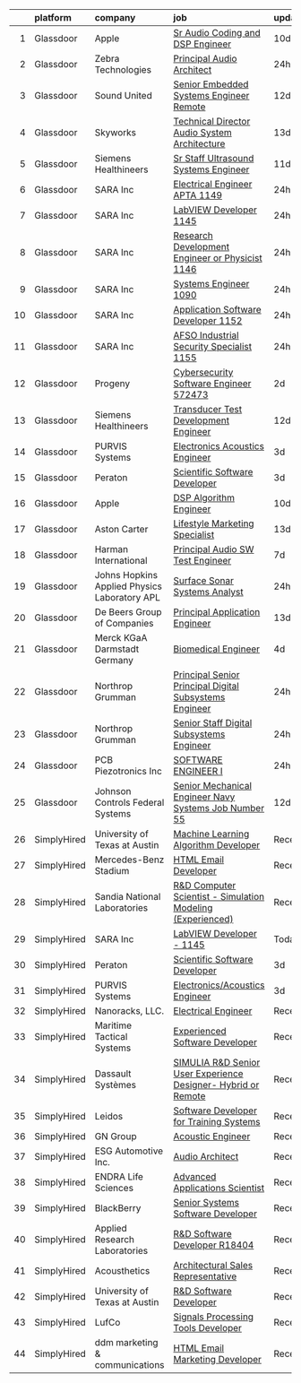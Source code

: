 

|    | platform    | company                                       | job                                                                                                                                                                                                                                                                                                                                                                                                                                                                                                                                                                                                                                                                                                                                                                                                                                                                                                                                                                                                                                                                                                                                                                                                                                                                                                                                                    | update_time   | location             |
|---:|:------------|:----------------------------------------------|:-------------------------------------------------------------------------------------------------------------------------------------------------------------------------------------------------------------------------------------------------------------------------------------------------------------------------------------------------------------------------------------------------------------------------------------------------------------------------------------------------------------------------------------------------------------------------------------------------------------------------------------------------------------------------------------------------------------------------------------------------------------------------------------------------------------------------------------------------------------------------------------------------------------------------------------------------------------------------------------------------------------------------------------------------------------------------------------------------------------------------------------------------------------------------------------------------------------------------------------------------------------------------------------------------------------------------------------------------------|:--------------|:---------------------|
|  1 | Glassdoor   | Apple                                         | [Sr Audio Coding and DSP Engineer](https://www.glassdoor.com/partner/jobListing.htm?pos=103&ao=1110586&s=58&guid=0000018160ffcc5ba3c7c0aa424fb711&src=GD_JOB_AD&t=SR&vt=w&cs=1_66317ef7&cb=1655189785979&jobListingId=1007917015340&cpc=9908D8D4413DBB8A&jrtk=3-0-1g5gfvj4jhaqj801-1g5gfvj52r16n800-c7a78ab670a763b8--6NYlbfkN0BvKrLyj5gPmtZO9T8euul8TCxuuKNOtzRJOomxnwSEodTz2Bc-sPZlC5mDe-NOaJjo2lqg1vkfF-bYnBWp88H3wQc6EYBLrpU-irGZP9-oXYXcdg4hXQ6K5zmJHAcYBki9iM5FbuliTdHi4SIsIgVOOLTk85UqjxoIMs29CGPfKTV-blCRxoHBVniw0FDBirDDfRYNK32VhfCUqNA3oGDpU_S5Sr_CS3V8WL6qVr2rTyGxQ4JD2d0_SgYgZBRqo5Sp99ZfxXrQRoSe11S0I1Up-ShAeRMEx2ySszdAgsYch5-Njh1uzabNOCGy1BTZtUxSFnecBBv-rMS3Ym-QHD3XsWkiJTaNZcZClPsFAycCF5k_9W-3EXH8gcM3uUMpHNbPONKmKSw913UHwhHqVV0vvp5g7n5TWYuhNV5ahkIyzxk5jVa-9VEGLAzyyWJGgE9OKAKmie6HyMKQxFiwuIRKmd7wvPHamacjHfPf69NmjUXsFqT29yxSdw_kyzNC_238vXltYr6kU-2RDkJbBsYY8PuoNWWivzdrixg3KTGLkapIvCHByHU2TO93-jMLB3uSrknfaIHpz8IDfJJQNczu-MOv_VsGHWxqzA5SGrCQ9Uhi0hTsd7SNg3FBDS8Jj1xi0nJ6u0BUZq5MxOQo-gCMsaKV-OMnDsd3n8Xq9dCBoLKjurkH5Z9H6xBQrJ1nGLKZ3nivfQ2ec9HzAY4wBXdwsYwGHqoO6Mh1py9MYAf9XLLR-eknnDA4IgtNjN7Puj0s_BQ5OP9JP6ofn_TgeoMCvDmZq3tUTp3Fmt9A3wrEVawfGCZCLCv0UuMlBHvXDPE6lU29-Xwr6aFjS2o9LvAnmtFiniCiOBeb6216gf2D9hIesfbdPNImJewBxl_y2e2m0x7eZjqgh-_lPTpMrstl4jDgQaUNn7qF9eBb892WDRJ0P26T6yrB1be6Aa-odWswOUC_qbwcVXZvZyp4mLo-) | 10d           | San Diego, CA        |
|  2 | Glassdoor   | Zebra Technologies                            | [Principal Audio Architect](https://www.glassdoor.com/partner/jobListing.htm?pos=102&ao=1110586&s=58&guid=0000018160ffcc5ba3c7c0aa424fb711&src=GD_JOB_AD&t=SR&vt=w&cs=1_0d08a9c6&cb=1655189785979&jobListingId=1007937317302&cpc=B576E40E3A51D23B&jrtk=3-0-1g5gfvj4jhaqj801-1g5gfvj52r16n800-8ae19ceac408d211--6NYlbfkN0DbNRj7ZxubdVULusN6Keg4JXBqEOj3qVPrKAOufEkVBAXBV9oUrDUHjQSnmAcBVjWCsoyJFcWUD7NSfq5o_I5gGJ4ySrganBwCUhhtzzvqR3PcdpzK_kXuRaarhdXqEnj_bB6eZ1VtQFt62ESu3Bw6z00i4PGdJu6yDfAZg1iP07JpoZ_dtfZnmMqobY6VSguzzfB0FSuN5uvPJqtKaNPegAViXfZ6ZZWftOW2A61_2KjgqB13VG7NKyFKh8eQ861eVuzbHYnpMO93U_YzJQZjpFvURFtQDdEXm-yZnJ4eFYSr1SIlptL6oDPoz3zcJPhFSZ7rljKYwrjjyBq11UxwONoRVArhg2B8ldr8WD-oK_jx5fcBXciRfLawzz1d3ib4pljYzIjaZw9vUKOUvbgUOKOuL9StJleDXNbe8LcXyArW8l5J_MQXYVtYaPpqjCpDTqPIBJnPKrDDZ1yIHy-wkRlIuEFnj7AvZ9wH_LgpVdycgM8VlmkGhIpiEihCIDa1wZtnCAl9NVfXDWiLkIC9i4kAF7z6MJ4V9v6Sg7oVlQ%3D%3D)                                                                                                                                                                                                                                                                                                                                                                                                                                            | 24h           | New York, NY         |
|  3 | Glassdoor   | Sound United                                  | [Senior Embedded Systems Engineer  Remote ](https://www.glassdoor.com/partner/jobListing.htm?pos=121&ao=1136043&s=58&guid=0000018160ffcc5ba3c7c0aa424fb711&src=GD_JOB_AD&t=SR&vt=w&ea=1&cs=1_1477ad0a&cb=1655189785981&jobListingId=1007910351601&jrtk=3-0-1g5gfvj4jhaqj801-1g5gfvj52r16n800-703bd9df35fec398-)                                                                                                                                                                                                                                                                                                                                                                                                                                                                                                                                                                                                                                                                                                                                                                                                                                                                                                                                                                                                                                        | 12d           | Carlsbad, CA         |
|  4 | Glassdoor   | Skyworks                                      | [Technical Director  Audio System Architecture](https://www.glassdoor.com/partner/jobListing.htm?pos=123&ao=1136043&s=58&guid=0000018160ffcc5ba3c7c0aa424fb711&src=GD_JOB_AD&t=SR&vt=w&cs=1_3a3fc9f6&cb=1655189785981&jobListingId=1007905812586&jrtk=3-0-1g5gfvj4jhaqj801-1g5gfvj52r16n800-1322592d2ccf622c-)                                                                                                                                                                                                                                                                                                                                                                                                                                                                                                                                                                                                                                                                                                                                                                                                                                                                                                                                                                                                                                         | 13d           | San Jose, CA         |
|  5 | Glassdoor   | Siemens Healthineers                          | [Sr  Staff Ultrasound Systems Engineer](https://www.glassdoor.com/partner/jobListing.htm?pos=118&ao=1136043&s=58&guid=0000018160ffcc5ba3c7c0aa424fb711&src=GD_JOB_AD&t=SR&vt=w&cs=1_000ffdce&cb=1655189785981&jobListingId=1007912516510&jrtk=3-0-1g5gfvj4jhaqj801-1g5gfvj52r16n800-a4a6e66c530aca63-)                                                                                                                                                                                                                                                                                                                                                                                                                                                                                                                                                                                                                                                                                                                                                                                                                                                                                                                                                                                                                                                 | 11d           | Issaquah, WA         |
|  6 | Glassdoor   | SARA Inc                                      | [Electrical Engineer  APTA    1149](https://www.glassdoor.com/partner/jobListing.htm?pos=119&ao=1136043&s=58&guid=0000018160ffcc5ba3c7c0aa424fb711&src=GD_JOB_AD&t=SR&vt=w&ea=1&cs=1_120b3219&cb=1655189785981&jobListingId=1007936681562&jrtk=3-0-1g5gfvj4jhaqj801-1g5gfvj52r16n800-62ff4e55e3ca2f98-)                                                                                                                                                                                                                                                                                                                                                                                                                                                                                                                                                                                                                                                                                                                                                                                                                                                                                                                                                                                                                                                | 24h           | Cypress, CA          |
|  7 | Glassdoor   | SARA Inc                                      | [LabVIEW Developer   1145](https://www.glassdoor.com/partner/jobListing.htm?pos=105&ao=1136043&s=58&guid=0000018160ffcc5ba3c7c0aa424fb711&src=GD_JOB_AD&t=SR&vt=w&ea=1&cs=1_5f4cff98&cb=1655189785980&jobListingId=1007936681643&jrtk=3-0-1g5gfvj4jhaqj801-1g5gfvj52r16n800-0f27f5dbf59861f2-)                                                                                                                                                                                                                                                                                                                                                                                                                                                                                                                                                                                                                                                                                                                                                                                                                                                                                                                                                                                                                                                         | 24h           | Cypress, CA          |
|  8 | Glassdoor   | SARA Inc                                      | [Research   Development Engineer or Physicist   1146](https://www.glassdoor.com/partner/jobListing.htm?pos=116&ao=1136043&s=58&guid=0000018160ffcc5ba3c7c0aa424fb711&src=GD_JOB_AD&t=SR&vt=w&ea=1&cs=1_67b67517&cb=1655189785980&jobListingId=1007936681715&jrtk=3-0-1g5gfvj4jhaqj801-1g5gfvj52r16n800-18c4159a2fcf1eff-)                                                                                                                                                                                                                                                                                                                                                                                                                                                                                                                                                                                                                                                                                                                                                                                                                                                                                                                                                                                                                              | 24h           | Cypress, CA          |
|  9 | Glassdoor   | SARA Inc                                      | [Systems Engineer   1090](https://www.glassdoor.com/partner/jobListing.htm?pos=115&ao=1136043&s=58&guid=0000018160ffcc5ba3c7c0aa424fb711&src=GD_JOB_AD&t=SR&vt=w&ea=1&cs=1_91733d46&cb=1655189785980&jobListingId=1007936681702&jrtk=3-0-1g5gfvj4jhaqj801-1g5gfvj52r16n800-5fbcb8d8e40dcc78-)                                                                                                                                                                                                                                                                                                                                                                                                                                                                                                                                                                                                                                                                                                                                                                                                                                                                                                                                                                                                                                                          | 24h           | Cypress, CA          |
| 10 | Glassdoor   | SARA Inc                                      | [Application Software Developer   1152](https://www.glassdoor.com/partner/jobListing.htm?pos=114&ao=1136043&s=58&guid=0000018160ffcc5ba3c7c0aa424fb711&src=GD_JOB_AD&t=SR&vt=w&ea=1&cs=1_edebded1&cb=1655189785980&jobListingId=1007936681697&jrtk=3-0-1g5gfvj4jhaqj801-1g5gfvj52r16n800-4a8840325404624a-)                                                                                                                                                                                                                                                                                                                                                                                                                                                                                                                                                                                                                                                                                                                                                                                                                                                                                                                                                                                                                                            | 24h           | Colorado Springs, CO |
| 11 | Glassdoor   | SARA Inc                                      | [AFSO Industrial Security Specialist   1155](https://www.glassdoor.com/partner/jobListing.htm?pos=111&ao=1136043&s=58&guid=0000018160ffcc5ba3c7c0aa424fb711&src=GD_JOB_AD&t=SR&vt=w&ea=1&cs=1_c4e57123&cb=1655189785980&jobListingId=1007936681519&jrtk=3-0-1g5gfvj4jhaqj801-1g5gfvj52r16n800-724e2ba333920832-)                                                                                                                                                                                                                                                                                                                                                                                                                                                                                                                                                                                                                                                                                                                                                                                                                                                                                                                                                                                                                                       | 24h           | Cypress, CA          |
| 12 | Glassdoor   | Progeny                                       | [Cybersecurity Software Engineer  572473 ](https://www.glassdoor.com/partner/jobListing.htm?pos=108&ao=1136043&s=58&guid=0000018160ffcc5ba3c7c0aa424fb711&src=GD_JOB_AD&t=SR&vt=w&cs=1_d3191fc4&cb=1655189785980&jobListingId=1007933376818&jrtk=3-0-1g5gfvj4jhaqj801-1g5gfvj52r16n800-352114ab8f6607e2-)                                                                                                                                                                                                                                                                                                                                                                                                                                                                                                                                                                                                                                                                                                                                                                                                                                                                                                                                                                                                                                              | 2d            | Manassas, VA         |
| 13 | Glassdoor   | Siemens Healthineers                          | [Transducer Test Development Engineer](https://www.glassdoor.com/partner/jobListing.htm?pos=122&ao=1136043&s=58&guid=0000018160ffcc5ba3c7c0aa424fb711&src=GD_JOB_AD&t=SR&vt=w&cs=1_a3f22f2d&cb=1655189785981&jobListingId=1007908903087&jrtk=3-0-1g5gfvj4jhaqj801-1g5gfvj52r16n800-5ea8505f67e7b564-)                                                                                                                                                                                                                                                                                                                                                                                                                                                                                                                                                                                                                                                                                                                                                                                                                                                                                                                                                                                                                                                  | 12d           | Issaquah, WA         |
| 14 | Glassdoor   | PURVIS Systems                                | [Electronics Acoustics Engineer](https://www.glassdoor.com/partner/jobListing.htm?pos=101&ao=1110586&s=58&guid=0000018160ffcc5ba3c7c0aa424fb711&src=GD_JOB_AD&t=SR&vt=w&ea=1&cs=1_b356672e&cb=1655189785979&jobListingId=1007931850463&cpc=F2E91DB1AE7076E1&jrtk=3-0-1g5gfvj4jhaqj801-1g5gfvj52r16n800-4e39bed1e22fc1f8--6NYlbfkN0B29fDBQTXtL7RKg4yuuAbR01X7SmyIGFZzmoD4nzcLdWrLEhpCAQl24OPSZdbuLNrQhvC36Z_7NrPI2mGba9Bz_P8jUcBSDVcbhayTJQW6n1CA6VQWwYT5PMQwp95seYxcV73OB0O7WbBqHsESb5m-6ImhfZ9COWoTGBJlxRko0Q3qeKPeWF7lYqpuVBg2inmwQ7ttPGoIg8yu28-SempihLE2aFFgkrVtSUG18-WbFF5-69gu_iKrErk3zk8xNz1dBpfild9LZEALODjYUEOO58K0L1TU1ukcE_7AGZ5mVuXHKfe9Vpzdj39d6rOQRzjZHkN_EHQQhCCm8CAiIOX6sh52Fl7oWT_0KAhIJ1im5Qj0tC_ppU1Ca6weu5hiFIB7zTQlfV1tvxrnHV19vOhlUmSRrABCvX4BY1QfNe6yoHuBIjZwSQnJpadpPR_6A8A8rJ6jCWDl28khgzWBM4Gc7CceVFsB48S9_C1qkPOnBpaK6K7dlBIl5xKR0ibZ-hlpwcWHsOOLmLiD4jn7FQVKLVdtdGuZafJRVBQcQZKQ7g%3D%3D)                                                                                                                                                                                                                                                                                                                                                                                                                                  | 3d            | Bethesda, MD         |
| 15 | Glassdoor   | Peraton                                       | [Scientific Software Developer](https://www.glassdoor.com/partner/jobListing.htm?pos=107&ao=1136043&s=58&guid=0000018160ffcc5ba3c7c0aa424fb711&src=GD_JOB_AD&t=SR&vt=w&ea=1&cs=1_b070f205&cb=1655189785980&jobListingId=1007932192724&jrtk=3-0-1g5gfvj4jhaqj801-1g5gfvj52r16n800-85159056dee512ac-)                                                                                                                                                                                                                                                                                                                                                                                                                                                                                                                                                                                                                                                                                                                                                                                                                                                                                                                                                                                                                                                    | 3d            | Bethesda, MD         |
| 16 | Glassdoor   | Apple                                         | [DSP Algorithm Engineer](https://www.glassdoor.com/partner/jobListing.htm?pos=110&ao=1136043&s=58&guid=0000018160ffcc5ba3c7c0aa424fb711&src=GD_JOB_AD&t=SR&vt=w&cs=1_c6ba762b&cb=1655189785980&jobListingId=1007917363750&jrtk=3-0-1g5gfvj4jhaqj801-1g5gfvj52r16n800-1b54a6368f6e7aca-)                                                                                                                                                                                                                                                                                                                                                                                                                                                                                                                                                                                                                                                                                                                                                                                                                                                                                                                                                                                                                                                                | 10d           | Cupertino, CA        |
| 17 | Glassdoor   | Aston Carter                                  | [Lifestyle Marketing Specialist](https://www.glassdoor.com/partner/jobListing.htm?pos=104&ao=1110586&s=58&guid=0000018160ffcc5ba3c7c0aa424fb711&src=GD_JOB_AD&t=SR&vt=w&ea=1&cs=1_7473be3d&cb=1655189785980&jobListingId=1007907491910&cpc=2CAED5C921A5F994&jrtk=3-0-1g5gfvj4jhaqj801-1g5gfvj52r16n800-3caed9dbfe678c8a--6NYlbfkN0ChYVx_I3yfZ_JDY3EFoivtqvi_stwnZ_kRt8Dowt_l_d1ydueao4NEv8X4QANiVn_qZaQ6FWRwa4zPsfI3KUxOKAGasAKBDwzOaCpAnF_Lg0BuAgsEn6r82KmQXfKcCoQis3qDp1We8q2qbkSwMvhSekBkY44YK6g13umcOHaa5P5ACk1lBSX2KHZrKZGuW3oPIVNQbVNd9mmsqD6GFYUCqF8WCGLVOJYZifHm2QV-qpoTMTh869wZm1zJ4BNwaaeC2vPApTFD5ilak_RzSGeq2Jw2S62i992dUC_X0w620_E1vBt-p0e_9LDXgWqWzRYNsXPt-d3Jvk6nCbdjNheQ2g3Xg4dBMiVtXbbjw1Chun0YNfJrK67x2eBKNqz6SW5BWnS5OxMlv_aBS4yqQYg-9or8u0zfRqvQM1SEv-rnsfbAZvfJizYFxBl1V3c5oVDsJuVqmJ2kWZhAtPID2C5ZdqZoG-M-1yYjMLms4tVVqTuTfgm8MhLJNIRbOb0JgBxC9XDFPpv6QTwAoxtjiz92guhWVUkNKYJVZGtt9CZ1WY6xoidH9LA1FWc_FYHVk6W8OX6WEpUsuOiEJQrI664iujLLra-XXGqM1OWUMCED3GyUvJCQkO_EwOI-RZmNLtOm1hLn5vQJ9b5h9wiYa4F8edpgW4t-GqRZbF_Whfp8d7tz2gZZeLVDCf0-smfJBe3166zkzG6XeYxbE_7Qc6vozp23WEvD-p1Mxd5StC4J6t2Qz-Pfx5h2NiGwsLvvIaWJc3775sHZe4u9YkrNGcBaZsLs39vWcpOrmhn4HTXfdNu3xJ6DBTYtrZWLOV-zsa9sshnlcvxn2JBXo9rgYqrgkFdJWnFsemc7iSN0A95Eyj1HsiMfxHrs_jlO7O8clbF1gv-tqix50aSKr3JBWaEFMrC32p97DR83xxp475HMzdSYVlrD829785ujUo7YHiayZAHBsvl1tQ%3D%3D)  | 13d           | Hanover, MD          |
| 18 | Glassdoor   | Harman International                          | [Principal Audio SW Test Engineer](https://www.glassdoor.com/partner/jobListing.htm?pos=112&ao=1136043&s=58&guid=0000018160ffcc5ba3c7c0aa424fb711&src=GD_JOB_AD&t=SR&vt=w&cs=1_a4425c91&cb=1655189785980&jobListingId=1007921567026&jrtk=3-0-1g5gfvj4jhaqj801-1g5gfvj52r16n800-4b2ab033eaa8e874-)                                                                                                                                                                                                                                                                                                                                                                                                                                                                                                                                                                                                                                                                                                                                                                                                                                                                                                                                                                                                                                                      | 7d            | Northridge, CA       |
| 19 | Glassdoor   | Johns Hopkins Applied Physics Laboratory  APL | [Surface Sonar Systems Analyst](https://www.glassdoor.com/partner/jobListing.htm?pos=124&ao=1136043&s=58&guid=0000018160ffcc5ba3c7c0aa424fb711&src=GD_JOB_AD&t=SR&vt=w&cs=1_8bd14d4c&cb=1655189785981&jobListingId=1007937305374&jrtk=3-0-1g5gfvj4jhaqj801-1g5gfvj52r16n800-9e0d2fea5b039bd7-)                                                                                                                                                                                                                                                                                                                                                                                                                                                                                                                                                                                                                                                                                                                                                                                                                                                                                                                                                                                                                                                         | 24h           | Laurel, MD           |
| 20 | Glassdoor   | De Beers Group of Companies                   | [Principal Application Engineer](https://www.glassdoor.com/partner/jobListing.htm?pos=113&ao=1136043&s=58&guid=0000018160ffcc5ba3c7c0aa424fb711&src=GD_JOB_AD&t=SR&vt=w&cs=1_1eac281a&cb=1655189785980&jobListingId=1007905837219&jrtk=3-0-1g5gfvj4jhaqj801-1g5gfvj52r16n800-86be98f8dce55fe3-)                                                                                                                                                                                                                                                                                                                                                                                                                                                                                                                                                                                                                                                                                                                                                                                                                                                                                                                                                                                                                                                        | 13d           | Spring, TX           |
| 21 | Glassdoor   | Merck KGaA Darmstadt Germany                  | [Biomedical Engineer](https://www.glassdoor.com/partner/jobListing.htm?pos=117&ao=1136043&s=58&guid=0000018160ffcc5ba3c7c0aa424fb711&src=GD_JOB_AD&t=SR&vt=w&cs=1_2dde1674&cb=1655189785980&jobListingId=1007928292847&jrtk=3-0-1g5gfvj4jhaqj801-1g5gfvj52r16n800-587f5e6d51aa7518-)                                                                                                                                                                                                                                                                                                                                                                                                                                                                                                                                                                                                                                                                                                                                                                                                                                                                                                                                                                                                                                                                   | 4d            | West Springfield, MA |
| 22 | Glassdoor   | Northrop Grumman                              | [Principal   Senior Principal Digital Subsystems Engineer](https://www.glassdoor.com/partner/jobListing.htm?pos=125&ao=1136043&s=58&guid=0000018160ffcc5ba3c7c0aa424fb711&src=GD_JOB_AD&t=SR&vt=w&cs=1_65b02f26&cb=1655189785981&jobListingId=1007937578075&jrtk=3-0-1g5gfvj4jhaqj801-1g5gfvj52r16n800-42e8354d7fad868a-)                                                                                                                                                                                                                                                                                                                                                                                                                                                                                                                                                                                                                                                                                                                                                                                                                                                                                                                                                                                                                              | 24h           | Linthicum, MD        |
| 23 | Glassdoor   | Northrop Grumman                              | [Senior Staff Digital Subsystems Engineer](https://www.glassdoor.com/partner/jobListing.htm?pos=109&ao=1136043&s=58&guid=0000018160ffcc5ba3c7c0aa424fb711&src=GD_JOB_AD&t=SR&vt=w&cs=1_f9ccff9b&cb=1655189785980&jobListingId=1007937579797&jrtk=3-0-1g5gfvj4jhaqj801-1g5gfvj52r16n800-c70dedc84bce155f-)                                                                                                                                                                                                                                                                                                                                                                                                                                                                                                                                                                                                                                                                                                                                                                                                                                                                                                                                                                                                                                              | 24h           | Linthicum, MD        |
| 24 | Glassdoor   | PCB Piezotronics  Inc                         | [SOFTWARE ENGINEER I](https://www.glassdoor.com/partner/jobListing.htm?pos=106&ao=1136043&s=58&guid=0000018160ffcc5ba3c7c0aa424fb711&src=GD_JOB_AD&t=SR&vt=w&cs=1_33c6129b&cb=1655189785980&jobListingId=1007936785962&jrtk=3-0-1g5gfvj4jhaqj801-1g5gfvj52r16n800-2ca104a16ed2c9a5-)                                                                                                                                                                                                                                                                                                                                                                                                                                                                                                                                                                                                                                                                                                                                                                                                                                                                                                                                                                                                                                                                   | 24h           | Cincinnati, OH       |
| 25 | Glassdoor   | Johnson Controls Federal Systems              | [Senior Mechanical Engineer  Navy Systems  Job Number 55](https://www.glassdoor.com/partner/jobListing.htm?pos=120&ao=1136043&s=58&guid=0000018160ffcc5ba3c7c0aa424fb711&src=GD_JOB_AD&t=SR&vt=w&ea=1&cs=1_23a01f89&cb=1655189785981&jobListingId=1007911432119&jrtk=3-0-1g5gfvj4jhaqj801-1g5gfvj52r16n800-b8d44d2e484c8dac-)                                                                                                                                                                                                                                                                                                                                                                                                                                                                                                                                                                                                                                                                                                                                                                                                                                                                                                                                                                                                                          | 12d           | York, PA             |
| 26 | SimplyHired | University of Texas at Austin                 | [Machine Learning Algorithm Developer](https://www.simplyhired.com/job/rvmNOEY1p80U9gNeEgIOJBNPAmvmjH50BhSaVbu4fOahbL-4qSwBuA?q=acoustic+developer)                                                                                                                                                                                                                                                                                                                                                                                                                                                                                                                                                                                                                                                                                                                                                                                                                                                                                                                                                                                                                                                                                                                                                                                                    | Recently      | Austin, TX           |
| 27 | SimplyHired | Mercedes-Benz Stadium                         | [HTML Email Developer](https://www.simplyhired.com/job/g0EtIoegqZCMIfQoLHUe41O6o49zaWLmoTqURciQkQ3I11sJ5d2jAw?q=acoustic+developer)                                                                                                                                                                                                                                                                                                                                                                                                                                                                                                                                                                                                                                                                                                                                                                                                                                                                                                                                                                                                                                                                                                                                                                                                                    | Recently      | Atlanta, GA          |
| 28 | SimplyHired | Sandia National Laboratories                  | [R&D Computer Scientist - Simulation Modeling (Experienced)](https://www.simplyhired.com/job/3tjwlC4OuKq1sDH1GU2A1b22rsD_wEupwEZbnolWGxgZkyAabBCRvA?q=acoustic+developer)                                                                                                                                                                                                                                                                                                                                                                                                                                                                                                                                                                                                                                                                                                                                                                                                                                                                                                                                                                                                                                                                                                                                                                              | Recently      | Albuquerque, NM      |
| 29 | SimplyHired | SARA Inc                                      | [LabVIEW Developer - 1145](https://www.simplyhired.com/job/1lKA16AZuxoRCk67wA2zECZqYftetDAy5V7-vdU7PCxXwCsktS2Ofg?q=acoustic+developer)                                                                                                                                                                                                                                                                                                                                                                                                                                                                                                                                                                                                                                                                                                                                                                                                                                                                                                                                                                                                                                                                                                                                                                                                                | Today         | Cypress, CA          |
| 30 | SimplyHired | Peraton                                       | [Scientific Software Developer](https://www.simplyhired.com/job/6GToqNX4tmYL-QktlsIjniBzQC9slC0qLWHQhd_0c2FuXi8anEmybQ?q=acoustic+developer)                                                                                                                                                                                                                                                                                                                                                                                                                                                                                                                                                                                                                                                                                                                                                                                                                                                                                                                                                                                                                                                                                                                                                                                                           | 3d            | Bethesda, MD         |
| 31 | SimplyHired | PURVIS Systems                                | [Electronics/Acoustics Engineer](https://www.simplyhired.com/job/WNJFzuieNtFBcJZEI9oSVpjnR1cJBB1u5Lcq_aOSR5IWVQ171ozPQw?q=acoustic+developer)                                                                                                                                                                                                                                                                                                                                                                                                                                                                                                                                                                                                                                                                                                                                                                                                                                                                                                                                                                                                                                                                                                                                                                                                          | 3d            | Bethesda, MD         |
| 32 | SimplyHired | Nanoracks, LLC.                               | [Electrical Engineer](https://www.simplyhired.com/job/FfMJkVyRtgPbAEeoUztNvBc5A6N1oXEZtF_XKGln1Fbbqh8B8csydQ?q=acoustic+developer)                                                                                                                                                                                                                                                                                                                                                                                                                                                                                                                                                                                                                                                                                                                                                                                                                                                                                                                                                                                                                                                                                                                                                                                                                     | Recently      | Houston, TX          |
| 33 | SimplyHired | Maritime Tactical Systems                     | [Experienced Software Developer](https://www.simplyhired.com/job/6GNlpqKGXDiigMucsbMxbgjFc_7nva0XedFCD_FZe0LI30LU60-H1A?q=acoustic+developer)                                                                                                                                                                                                                                                                                                                                                                                                                                                                                                                                                                                                                                                                                                                                                                                                                                                                                                                                                                                                                                                                                                                                                                                                          | Recently      | Melbourne, FL        |
| 34 | SimplyHired | Dassault Systèmes                             | [SIMULIA R&D Senior User Experience Designer- Hybrid or Remote](https://www.simplyhired.com/job/KbPxIIBvr5yUZT46VkvaAvUqLDdTWEnCDl3G-4l1lgUX3Nmlf7feXA?q=acoustic+developer)                                                                                                                                                                                                                                                                                                                                                                                                                                                                                                                                                                                                                                                                                                                                                                                                                                                                                                                                                                                                                                                                                                                                                                           | Recently      | Johnston, RI         |
| 35 | SimplyHired | Leidos                                        | [Software Developer for Training Systems](https://www.simplyhired.com/job/alVHd5wriB6e82TlUezG9mHHpSQwrtYPxi-DdM0_XSPUvjs2_szFWg?q=acoustic+developer)                                                                                                                                                                                                                                                                                                                                                                                                                                                                                                                                                                                                                                                                                                                                                                                                                                                                                                                                                                                                                                                                                                                                                                                                 | Recently      | Bethesda, MD         |
| 36 | SimplyHired | GN Group                                      | [Acoustic Engineer](https://www.simplyhired.com/job/UkNEH74Wr4kkM6MfQPhUfeicsFWZLqXjHw9-7XftsbrWQSyphBPv2Q?q=acoustic+developer)                                                                                                                                                                                                                                                                                                                                                                                                                                                                                                                                                                                                                                                                                                                                                                                                                                                                                                                                                                                                                                                                                                                                                                                                                       | Recently      | Dover, NH            |
| 37 | SimplyHired | ESG Automotive Inc.                           | [Audio Architect](https://www.simplyhired.com/job/61WIdlebPvwDw57C6uQDxk3Q2_Po3leeciEOfQAU1xwbWzkg9yPPug?q=acoustic+developer)                                                                                                                                                                                                                                                                                                                                                                                                                                                                                                                                                                                                                                                                                                                                                                                                                                                                                                                                                                                                                                                                                                                                                                                                                         | Recently      | Dearborn, MI         |
| 38 | SimplyHired | ENDRA Life Sciences                           | [Advanced Applications Scientist](https://www.simplyhired.com/job/xXE8eTQa2WV3YkFWwOALC25bGsGJYF6SVOlSPUj5wxrd1zxpB_3a4g?q=acoustic+developer)                                                                                                                                                                                                                                                                                                                                                                                                                                                                                                                                                                                                                                                                                                                                                                                                                                                                                                                                                                                                                                                                                                                                                                                                         | Recently      | Remote               |
| 39 | SimplyHired | BlackBerry                                    | [Senior Systems Software Developer](https://www.simplyhired.com/job/PhJHZf4I2K7OhS334XumQNOqsGrTyQmExnRVoXbzH4weqXLfgLL67Q?q=acoustic+developer)                                                                                                                                                                                                                                                                                                                                                                                                                                                                                                                                                                                                                                                                                                                                                                                                                                                                                                                                                                                                                                                                                                                                                                                                       | Recently      | Novi, MI             |
| 40 | SimplyHired | Applied Research Laboratories                 | [R&D Software Developer R18404](https://www.simplyhired.com/job/PsOD94Ojpg7OFkDSnvcFvYjGQOjPZpGSeByK9FhaCxxZjP5XcYXBZg?q=acoustic+developer)                                                                                                                                                                                                                                                                                                                                                                                                                                                                                                                                                                                                                                                                                                                                                                                                                                                                                                                                                                                                                                                                                                                                                                                                           | Recently      | Austin, TX           |
| 41 | SimplyHired | Acousthetics                                  | [Architectural Sales Representative](https://www.simplyhired.com/job/rShMSRlinX71z4cFvPGN72wLhKIaVu1BRSjeEYvMzGdLhk8IOWZbSg?q=acoustic+developer)                                                                                                                                                                                                                                                                                                                                                                                                                                                                                                                                                                                                                                                                                                                                                                                                                                                                                                                                                                                                                                                                                                                                                                                                      | Recently      | California           |
| 42 | SimplyHired | University of Texas at Austin                 | [R&D Software Developer](https://www.simplyhired.com/job/vqHuy_oZJgXYZ1HSMIdDPj22ukbWjaDArX3G_rEkMwPmFtnM5JtubQ?q=acoustic+developer)                                                                                                                                                                                                                                                                                                                                                                                                                                                                                                                                                                                                                                                                                                                                                                                                                                                                                                                                                                                                                                                                                                                                                                                                                  | Recently      | Austin, TX           |
| 43 | SimplyHired | LufCo                                         | [Signals Processing Tools Developer](https://www.simplyhired.com/job/cslOxdKdvUXetFQggcDO-gXqX22wvRw110Sgcs5J9Vnf-CrBhEqX-g?q=acoustic+developer)                                                                                                                                                                                                                                                                                                                                                                                                                                                                                                                                                                                                                                                                                                                                                                                                                                                                                                                                                                                                                                                                                                                                                                                                      | Recently      | Baltimore, MD        |
| 44 | SimplyHired | ddm marketing & communications                | [HTML Email Marketing Developer](https://www.simplyhired.com/job/D5aYOzJAi8So_n6Zz4M70tREkmJT7l6nQkK6rMt7-jVR-BX34FHs6A?q=acoustic+developer)                                                                                                                                                                                                                                                                                                                                                                                                                                                                                                                                                                                                                                                                                                                                                                                                                                                                                                                                                                                                                                                                                                                                                                                                          | Recently      | Michigan             |